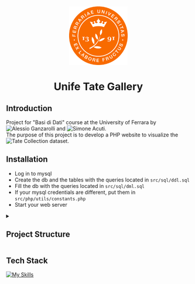 <p align="center">
    <img width="160px" src="./public/logo.png"/>
    <h1 align="center">Unife Tate Gallery</h1>
</p>

## Introduction

Project for "Basi di Dati" course at the University of Ferrara by ![Alessio Ganzarolli](https://github.com/aleganza) and ![Simone Acuti](https://github.com/acuti03).
<br>
The purpose of this project is to develop a PHP website to visualize the ![Tate Collection](https://github.com/tategallery/collection) dataset. 

## Installation

- Log in to mysql
- Create the db and the tables with the queries located in ```src/sql/ddl.sql```
- Fill the db with the queries located in ```src/sql/dml.sql```
- If your mysql credentials are different, put them in ```src/php/utils/constants.php```
- Start your web server

<details>
  <summary><h2>Project Structure</h2></summary>

  ```bash
  unife-tate-gallery
  ├── data/              # database data
  │   ├── raw/
  │   │   ├── artist_data.csv
  │   │   └── artwork_data.csv
  │   └── processed/
  │       ├── artist_data.csv
  │       └── artwork_data.csv
  ├── docs/              # documentation
  ├── public/            # images
  ├── src/
  │   ├── css/           # website styles
  │   │   └── ...
  │   ├── php/           # website php code
  │   │   └── ...
  │   ├── python/        # python scripts for data cleaning
  │   │   └── ...
  │   └── sql/           # sql queries
  │       └── ...
  ├── .gitignore
  ├── .htaccess
  ├── index.php
  ├── LICENSE
  └── README.md          # project info and docs 
```
</details>

## Tech Stack

[![My Skills](https://skillicons.dev/icons?i=html,css,php,mysql,python)](https://skillicons.dev)
